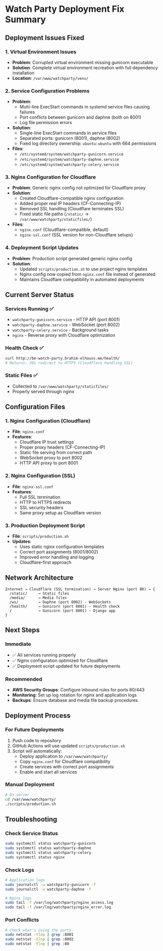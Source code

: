 # Watch Party Deployment Fix Summary

## Deployment Issues Fixed

### 1. Virtual Environment Issues
- **Problem**: Corrupted virtual environment missing gunicorn executable
- **Solution**: Complete virtual environment recreation with full dependency installation
- **Location**: `/var/www/watchparty/venv/`

### 2. Service Configuration Problems  
- **Problem**: 
  - Multi-line ExecStart commands in systemd service files causing failures
  - Port conflicts between gunicorn and daphne (both on 8001)
  - Log file permission errors
- **Solution**: 
  - Single-line ExecStart commands in service files
  - Separated ports: gunicorn (8001), daphne (8002)
  - Fixed log directory ownership: `ubuntu:ubuntu` with 664 permissions
- **Files**: 
  - `/etc/systemd/system/watchparty-gunicorn.service`
  - `/etc/systemd/system/watchparty-daphne.service` 
  - `/etc/systemd/system/watchparty-celery.service`

### 3. Nginx Configuration for Cloudflare
- **Problem**: Generic nginx config not optimized for Cloudflare proxy
- **Solution**: 
  - Created Cloudflare-compatible nginx configuration
  - Added proper real IP headers (CF-Connecting-IP)
  - Removed SSL handling (Cloudflare terminates SSL)
  - Fixed static file paths (`/static/` → `/var/www/watchparty/staticfiles/`)
- **Files**: 
  - `nginx.conf` (Cloudflare-compatible, default)
  - `nginx-ssl.conf` (SSL version for non-Cloudflare setups)

### 4. Deployment Script Updates
- **Problem**: Production script generated generic nginx config
- **Solution**: 
  - Updated `scripts/production.sh` to use project nginx templates
  - Nginx config now copied from `nginx.conf` file instead of generated
  - Maintains Cloudflare compatibility in automated deployments

## Current Server Status

### Services Running ✅
- `watchparty-gunicorn.service` - HTTP API (port 8001)
- `watchparty-daphne.service` - WebSocket (port 8002) 
- `watchparty-celery.service` - Background tasks
- `nginx` - Reverse proxy with Cloudflare optimization

### Health Check ✅
```bash
curl http://be-watch-party.brahim-elhouss.me/health/
# Returns: 301 redirect to HTTPS (Cloudflare handling SSL)
```

### Static Files ✅
- Collected to `/var/www/watchparty/staticfiles/`
- Properly served through nginx

## Configuration Files

### 1. Nginx Configuration (Cloudflare)
- **File**: `nginx.conf`
- **Features**:
  - Cloudflare IP trust settings
  - Proper proxy headers (CF-Connecting-IP)
  - Static file serving from correct path
  - WebSocket proxy to port 8002
  - HTTP API proxy to port 8001

### 2. Nginx Configuration (SSL)
- **File**: `nginx-ssl.conf`
- **Features**:
  - Full SSL termination
  - HTTP to HTTPS redirects
  - SSL security headers
  - Same proxy setup as Cloudflare version

### 3. Production Deployment Script
- **File**: `scripts/production.sh`
- **Updates**:
  - Uses static nginx configuration templates
  - Correct port assignments (8001/8002)
  - Improved error handling and logging
  - Cloudflare-first approach

## Network Architecture

```
Internet → Cloudflare (SSL termination) → Server Nginx (port 80) → {
  /static/     → Static files
  /media/      → Media files  
  /ws/         → Daphne (port 8002) - WebSockets
  /health/     → Gunicorn (port 8001) - Health check
  /            → Gunicorn (port 8001) - Django app
}
```

## Next Steps

### Immediate
- ✅ All services running properly
- ✅ Nginx configuration optimized for Cloudflare
- ✅ Deployment script updated for future deployments

### Recommended  
- **AWS Security Groups**: Configure inbound rules for ports 80/443
- **Monitoring**: Set up log rotation for nginx and application logs
- **Backups**: Ensure database and media file backup procedures

## Deployment Process

### For Future Deployments
1. Push code to repository
2. GitHub Actions will use updated `scripts/production.sh`
3. Script will automatically:
   - Deploy application to `/var/www/watchparty/`
   - Copy `nginx.conf` for Cloudflare compatibility
   - Create services with correct port assignments
   - Enable and start all services

### Manual Deployment
```bash
# On server
cd /var/www/watchparty/
./scripts/production.sh
```

## Troubleshooting

### Check Service Status
```bash
sudo systemctl status watchparty-gunicorn
sudo systemctl status watchparty-daphne  
sudo systemctl status watchparty-celery
sudo systemctl status nginx
```

### Check Logs
```bash
# Application logs
sudo journalctl -u watchparty-gunicorn -f
sudo journalctl -u watchparty-daphne -f

# Nginx logs  
sudo tail -f /var/log/watchparty/nginx_access.log
sudo tail -f /var/log/watchparty/nginx_error.log
```

### Port Conflicts
```bash
# Check what's using the ports
sudo netstat -tlnp | grep :8001
sudo netstat -tlnp | grep :8002
sudo netstat -tlnp | grep :80
```

